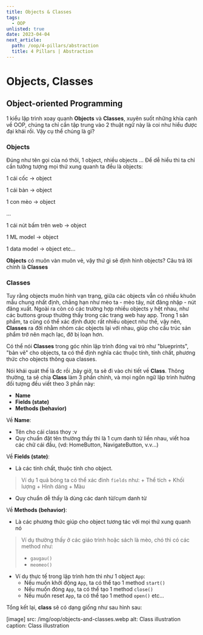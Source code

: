 ```yaml
---
title: Objects & Classes
tags:
  - OOP
unlisted: true
date: 2023-04-04
next_article:
  path: /oop/4-pillars/abstraction
  title: 4 Pillars | Abstraction
---
```


# Objects, Classes

## Object-oriented Programming

1 kiểu lập trình xoay quanh **Objects** và **Classes**, xuyên suốt những khía cạnh về OOP, chúng ta chỉ cần tập trung vào 2 thuật ngữ này là coi như hiểu được đại khái rồi. Vậy cụ thể chúng là gì?

### Objects

Đúng như tên gọi của nó thôi, 1 object, nhiều objects ... Để dễ hiểu thì ta chỉ cần tưởng tượng mọi
thứ xung quanh ta đều là objects:

1 cái cốc -> object

1 cái bàn -> object

1 con mèo -> object

...


1 cái nút bấm trên web -> object

1 ML model -> object

1 data model -> object etc...

**Objects** có muôn vàn muôn vẻ, vậy thứ gì sẽ định hình objects? Câu trả lời chính là **Classes**

### Classes

Tuy rằng objects muôn hình vạn trạng, giữa các objects vẫn có nhiều khuôn mẫu chung nhất định,
chẳng hạn như mèo ta - mèo tây, nút đăng nhập - nút đăng xuất. Ngoài ra còn có các trường hợp nhiều
objects y hệt nhau, như các buttons group thường thấy trong các trang web hay app. Trong 1 sản
phẩm, ta cũng có thể xác định được rất nhiều object như thế, vậy nên, **Classes** ra đời nhằm nhóm
các objects lại với nhau, giúp cho cấu trúc sản phẩm trở nên mạch lạc, đỡ bị loạn hơn.

Có thể nói **Classes** trong góc nhìn lập trình đóng vai trò như "blueprints", "bản vẽ" cho objects,
ta có thể định nghĩa các thuộc tính, tính chất, phương thức cho objects thông qua classes.

Nói khái quát thế là đc rồi ,bây giờ, ta sẽ đi vào chi tiết về **Class**. Thông thường, ta sẽ chia
**Class** làm 3 phần chính, và mọi ngôn ngữ lập trình hướng đối tượng đều viết theo 3 phần này:

- **Name**
- **Fields (state)**
- **Methods (behavior)**

Về **Name**:

- Tên cho cái class thoy :v
- Quy chuẩn đặt tên thường thấy thì là 1 cụm danh từ liền nhau, viết hoa các chữ cái đầu, (vd: HomeButton, NavigateButton, v.v...)

Về **Fields (state)**:

- Là các tính chất, thuộc tính cho object.

> Ví dụ 1 quả bóng ta có thể xác đinh `fields` như: + Thể tích + Khối lượng + Hình dáng + Màu

- Quy chuẩn dễ thấy là dùng các danh từ/cụm danh từ

Về **Methods (behavior)**:

- Là các phương thức giúp cho object tương tác với mọi thứ xung quanh nó

> Ví dụ thường thấy ở các giáo trình hoặc sách là mèo, chó thì có các method như:
> - `gaugau()`
> - `meomeo()`

- Ví dụ thực tế trong lập trình hơn thì như 1 object `App`:
	- Nếu muốn khởi động `App`, ta có thể tạo 1 method `start()`
	- Nếu muốn đóng `App`, ta có thể tạo 1 method `close()`
	- Nếu muốn reset `App`, ta có thể tạo 1 method `open()` etc...

Tổng kết lại, **class** sẽ có dạng giống như sau hình sau:

[image]
  src: /img/oop/objects-and-classes.webp
  alt: Class illustration
  caption: Class illustration
